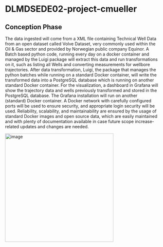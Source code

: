 # DLMDSEDE02-project-cmueller

## Conception Phase

The data ingested will come from a XML file containing Technical Well Data from an open dataset called Volve Dataset, very commonly used within the Oil & Gas sector and provided by Norwegian public company Equinor. 
A Batch based python code, running every day on a docker container and managed by the Luigi package will extract this data and run transformations on it, such as listing all Wells and converting measurements for wellbore trajectories.
After data transformation, Luigi, the package that manages the python batches while running on a standard Docker container, will write the transformed data into a PostgreSQL database which is running on another standard Docker container.
For the visualization, a dashboard in Grafana will show the trajectory data and wells previously transformed and stored in the PostgreSQL database. The Grafana installation will run on another (standard) Docker container.
A Docker network with carefully configured ports will be used to ensure security, and appropriate login security will be used. Reliability, scalability, and maintainability are ensured by the usage of standard Docker images and open source data, which are easily maintained and with plenty of documentation available in case future scope increase-related updates and changes are needed.

<img width="356" alt="image" src="https://user-images.githubusercontent.com/89973885/163265110-8570641c-825e-4de7-82c2-8b7fb55327fd.png">
